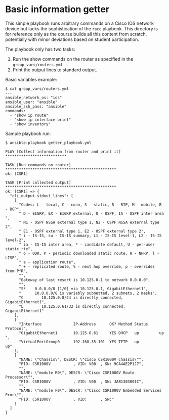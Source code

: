 # Basic information getter
This simple playbook runs arbitrary commands on a Cisco IOS network
device but lacks the sophistication of the `racc` playbook. This
directory is for reference only as the course builds all this content
from scratch, potentially with minor deviations based on student
participation.

The playbook only has two tasks:
  1. Run the show commands on the router as specified in the
     `group_vars/routers.yml`
  2. Print the output lines to standard output.

Basic variables example:

```
$ cat group_vars/routers.yml
---
ansible_network_os: "ios"
ansible_user: "ansible"
ansible_ssh_pass: "ansible"
commands:
  - "show ip route"
  - "show ip interface brief"
  - "show inventory"
```

Sample playbook run:

```
$ ansible-playbook getter_playbook.yml

PLAY [Collect information from router and print it] ***************************

TASK [Run commands on router] *************************************************
ok: [CSR1]

TASK [Print collected output] *************************************************
ok: [CSR1] => {
  "cli_output.stdout_lines": [
    [
      "Codes: L - local, C - conn, S - static, R - RIP, M - mobile, B - BGP",
      " D - EIGRP, EX - EIGRP external, O - OSPF, IA - OSPF inter area ",
      " N1 - OSPF NSSA external type 1, N2 - OSPF NSSA external type 2",
      " E1 - OSPF external type 1, E2 - OSPF external type 2",
      " i - IS-IS, su - IS-IS summary, L1 - IS-IS level-1, L2 - IS-IS level-2",
      " ia - IS-IS inter area, * - candidate default, U - per-user static rte",
      " o - ODR, P - periodic downloaded static route, H - NHRP, l - LISP",
      " a - application route",
      " + - replicated route, % - next hop override, p - overrides from PfR",
      "",
      "Gateway of last resort is 10.125.0.1 to network 0.0.0.0",
      "",
      "S*    0.0.0.0/0 [1/0] via 10.125.0.1, GigabitEthernet1",
      "      10.0.0.0/8 is variably subnetted, 2 subnets, 2 masks",
      "C        10.125.0.0/24 is directly connected, GigabitEthernet1",
      "L        10.125.0.61/32 is directly connected, GigabitEthernet1"
    ],
    [
      "Interface              IP-Address      OK? Method Status     Protocol",
      "GigabitEthernet1       10.125.0.61     YES DHCP   up         up      ",
      "VirtualPortGroup0      192.168.35.101  YES TFTP   up         up"
    ],
    [
      "NAME: \"Chassis\", DESCR: \"Cisco CSR1000V Chassis\"",
      "PID: CSR1000V          , VID: V00  , SN: 9CA4AE2P1J7",
      "",
      "NAME: \"module R0\", DESCR: \"Cisco CSR1000V Route Processor\"",
      "PID: CSR1000V          , VID: V00  , SN: JAB1303001C",
      "",
      "NAME: \"module F0\", DESCR: \"Cisco CSR1000V Embedded Services Proc\"",
      "PID: CSR1000V          , VID:      , SN:"
    ]
  ]
}
```

